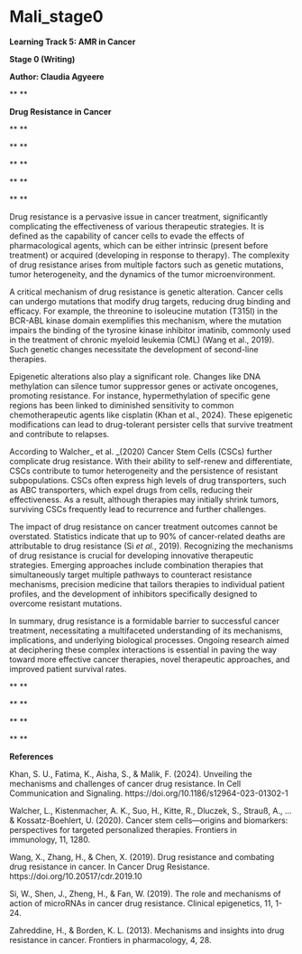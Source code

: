# Mali_stage0

**Learning Track 5: **AMR in Cancer****

**Stage 0 **(Writing)****

**Author: **Claudia Agyeere****

** **

**Drug Resistance in Cancer**

** **

** **

** **

** **

** **

Drug resistance is a pervasive issue in cancer treatment, significantly complicating the effectiveness of various therapeutic strategies. It is defined as the capability of cancer cells to evade the effects of pharmacological agents, which can be either intrinsic (present before treatment) or acquired (developing in response to therapy). The complexity of drug resistance arises from multiple factors such as genetic mutations, tumor heterogeneity, and the dynamics of the tumor microenvironment. 

A critical mechanism of drug resistance is genetic alteration. Cancer cells can undergo mutations that modify drug targets, reducing drug binding and efficacy. For example, the threonine to isoleucine mutation (T315I) in the BCR-ABL kinase domain exemplifies this mechanism, where the mutation impairs the binding of the tyrosine kinase inhibitor imatinib, commonly used in the treatment of chronic myeloid leukemia (CML) (Wang et al., 2019). Such genetic changes necessitate the development of second-line therapies.

Epigenetic alterations also play a significant role. Changes like DNA methylation can silence tumor suppressor genes or activate oncogenes, promoting resistance. For instance, hypermethylation of specific gene regions has been linked to diminished sensitivity to common chemotherapeutic agents like cisplatin (Khan et al., 2024). These epigenetic modifications can lead to drug-tolerant persister cells that survive treatment and contribute to relapses.

According to Walcher_ et al. _(2020) Cancer Stem Cells (CSCs) further complicate drug resistance. With their ability to self-renew and differentiate, CSCs contribute to tumor heterogeneity and the persistence of resistant subpopulations. CSCs often express high levels of drug transporters, such as ABC transporters, which expel drugs from cells, reducing their effectiveness. As a result, although therapies may initially shrink tumors, surviving CSCs frequently lead to recurrence and further challenges.

The impact of drug resistance on cancer treatment outcomes cannot be overstated. Statistics indicate that up to 90% of cancer-related deaths are attributable to drug resistance (Si _et al._, 2019). Recognizing the mechanisms of drug resistance is crucial for developing innovative therapeutic strategies. Emerging approaches include combination therapies that simultaneously target multiple pathways to counteract resistance mechanisms, precision medicine that tailors therapies to individual patient profiles, and the development of inhibitors specifically designed to overcome resistant mutations.

In summary, drug resistance is a formidable barrier to successful cancer treatment, necessitating a multifaceted understanding of its mechanisms, implications, and underlying biological processes. Ongoing research aimed at deciphering these complex interactions is essential in paving the way toward more effective cancer therapies, novel therapeutic approaches, and improved patient survival rates.

** **

** **

** **

** **

**References**

Khan, S. U., Fatima, K., Aisha, S., & Malik, F. (2024). Unveiling the mechanisms and challenges of cancer drug resistance. In Cell Communication and Signaling. https\://doi.org/10.1186/s12964-023-01302-1

Walcher, L., Kistenmacher, A. K., Suo, H., Kitte, R., Dluczek, S., Strauß, A., ... & Kossatz-Boehlert, U. (2020). Cancer stem cells—origins and biomarkers: perspectives for targeted personalized therapies. Frontiers in immunology, 11, 1280.

Wang, X., Zhang, H., & Chen, X. (2019). Drug resistance and combating drug resistance in cancer. In Cancer Drug Resistance. https\://doi.org/10.20517/cdr.2019.10

Si, W., Shen, J., Zheng, H., & Fan, W. (2019). The role and mechanisms of action of microRNAs in cancer drug resistance. Clinical epigenetics, 11, 1-24.

Zahreddine, H., & Borden, K. L. (2013). Mechanisms and insights into drug resistance in cancer. Frontiers in pharmacology, 4, 28.
